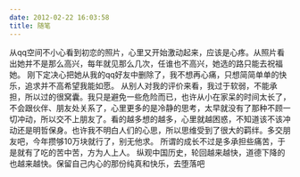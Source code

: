 ```yaml
---
date: 2012-02-22 16:03:58
title: 随笔
---
```



从qq空间不小心看到初恋的照片，心里又开始激动起来，应该是心疼。从照片看出她并不是那么高兴，每年就见那么几次，任谁也不高兴，她选的路只能去祝福她。
刚下定决心把她从我的qq好友中删除了，我不想再心痛，只想简简单单的快乐，追求并不高希望我能如愿。
从别人对我的评价来看，我过于软弱，不能承担，所以过的很窝囊。我只是避免一些危险而已，也许从小在家呆的时间太长了，不会跟伙伴、朋友处关系了，心里更多的是冷静的思考，太早就没有了那种不顾一切冲动，所以交不上朋友了。看的越多想的越多，心里就越困惑，不知道该不该冲动还是明哲保身。也许我不明白人们的心思，所以思维受到了很大的羁绊。多交朋友吧，今年攒够10万块就行了，别无他求。
所谓的成长不过是多承担些痛苦，于是就有了吃的苦中苦，方为人上人。 纵观中国历史，轮回越来越快，道德下降的也越来越快。保留自己内心的那份纯真和快乐，去堕落吧